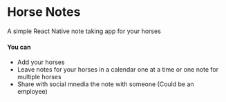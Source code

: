 # Horse Notes
A simple React Native note taking app for your horses

#### You can ####
* Add your horses
* Leave notes for your horses in a calendar one at a time or one note for multiple horses
* Share with social mnedia the note with someone (Could be an employee)
